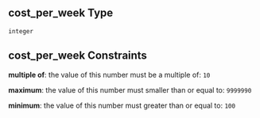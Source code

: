 ## cost_per_week Type

`integer`

## cost_per_week Constraints

**multiple of**: the value of this number must be a multiple of: `10`

**maximum**: the value of this number must smaller than or equal to: `9999990`

**minimum**: the value of this number must greater than or equal to: `100`
